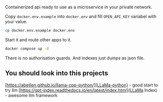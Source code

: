 Containerized api ready to use as a microservice in your private network.

Copy `docker.env.example` into `docker.env` and fill `OPEN_API_KEY` variabel with your value.

``` bash
cp docker.env.example docker.env
```

Start it and route other apps to it.

``` bash
docker compose up -d
```

There is no authorisation guards. And indexes just dumps as json file.

## You should look into this projects
[https://abetlen.github.io/llama-cpp-python/](LLaMa-python) - good start to try llm
[https://gpt-index.readthedocs.io/en/latest/index.html](LLaMa Index) - awesome llm framework

